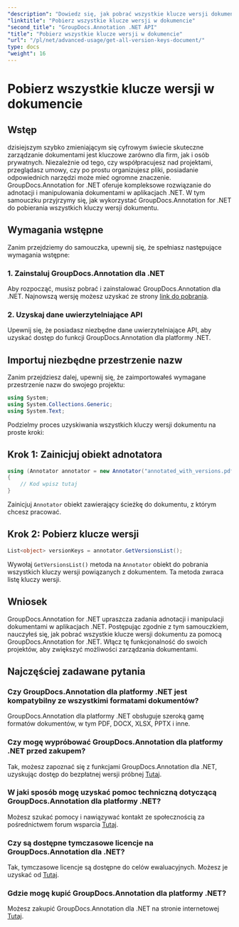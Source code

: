 ```yaml
---
"description": "Dowiedz się, jak pobrać wszystkie klucze wersji dokumentu przy użyciu GroupDocs.Annotation dla .NET. Rozszerz swoje możliwości zarządzania dokumentami dzięki temu kompleksowemu."
"linktitle": "Pobierz wszystkie klucze wersji w dokumencie"
"second_title": "GroupDocs.Annotation .NET API"
"title": "Pobierz wszystkie klucze wersji w dokumencie"
"url": "/pl/net/advanced-usage/get-all-version-keys-document/"
type: docs
"weight": 16
---
```


# Pobierz wszystkie klucze wersji w dokumencie

## Wstęp
dzisiejszym szybko zmieniającym się cyfrowym świecie skuteczne zarządzanie dokumentami jest kluczowe zarówno dla firm, jak i osób prywatnych. Niezależnie od tego, czy współpracujesz nad projektami, przeglądasz umowy, czy po prostu organizujesz pliki, posiadanie odpowiednich narzędzi może mieć ogromne znaczenie. GroupDocs.Annotation for .NET oferuje kompleksowe rozwiązanie do adnotacji i manipulowania dokumentami w aplikacjach .NET. W tym samouczku przyjrzymy się, jak wykorzystać GroupDocs.Annotation for .NET do pobierania wszystkich kluczy wersji dokumentu.
## Wymagania wstępne
Zanim przejdziemy do samouczka, upewnij się, że spełniasz następujące wymagania wstępne:
### 1. Zainstaluj GroupDocs.Annotation dla .NET
Aby rozpocząć, musisz pobrać i zainstalować GroupDocs.Annotation dla .NET. Najnowszą wersję możesz uzyskać ze strony [link do pobrania](https://releases.groupdocs.com/annotation/net/).
### 2. Uzyskaj dane uwierzytelniające API
Upewnij się, że posiadasz niezbędne dane uwierzytelniające API, aby uzyskać dostęp do funkcji GroupDocs.Annotation dla platformy .NET.

## Importuj niezbędne przestrzenie nazw
Zanim przejdziesz dalej, upewnij się, że zaimportowałeś wymagane przestrzenie nazw do swojego projektu:
```csharp
using System;
using System.Collections.Generic;
using System.Text;
```

Podzielmy proces uzyskiwania wszystkich kluczy wersji dokumentu na proste kroki:
## Krok 1: Zainicjuj obiekt adnotatora
```csharp
using (Annotator annotator = new Annotator("annotated_with_versions.pdf"))
{
    // Kod wpisz tutaj
}
```
Zainicjuj `Annotator` obiekt zawierający ścieżkę do dokumentu, z którym chcesz pracować.
## Krok 2: Pobierz klucze wersji
```csharp
List<object> versionKeys = annotator.GetVersionsList();
```
Wywołaj `GetVersionsList()` metoda na `Annotator` obiekt do pobrania wszystkich kluczy wersji powiązanych z dokumentem. Ta metoda zwraca listę kluczy wersji.

## Wniosek
GroupDocs.Annotation for .NET upraszcza zadania adnotacji i manipulacji dokumentami w aplikacjach .NET. Postępując zgodnie z tym samouczkiem, nauczyłeś się, jak pobrać wszystkie klucze wersji dokumentu za pomocą GroupDocs.Annotation for .NET. Włącz tę funkcjonalność do swoich projektów, aby zwiększyć możliwości zarządzania dokumentami.
## Najczęściej zadawane pytania
### Czy GroupDocs.Annotation dla platformy .NET jest kompatybilny ze wszystkimi formatami dokumentów?
GroupDocs.Annotation dla platformy .NET obsługuje szeroką gamę formatów dokumentów, w tym PDF, DOCX, XLSX, PPTX i inne.
### Czy mogę wypróbować GroupDocs.Annotation dla platformy .NET przed zakupem?
Tak, możesz zapoznać się z funkcjami GroupDocs.Annotation dla .NET, uzyskując dostęp do bezpłatnej wersji próbnej [Tutaj](https://releases.groupdocs.com/).
### W jaki sposób mogę uzyskać pomoc techniczną dotyczącą GroupDocs.Annotation dla platformy .NET?
Możesz szukać pomocy i nawiązywać kontakt ze społecznością za pośrednictwem forum wsparcia [Tutaj](https://forum.groupdocs.com/c/annotation/10).
### Czy są dostępne tymczasowe licencje na GroupDocs.Annotation dla .NET?
Tak, tymczasowe licencje są dostępne do celów ewaluacyjnych. Możesz je uzyskać od [Tutaj](https://purchase.groupdocs.com/temporary-license/).
### Gdzie mogę kupić GroupDocs.Annotation dla platformy .NET?
Możesz zakupić GroupDocs.Annotation dla .NET na stronie internetowej [Tutaj](https://purchase.groupdocs.com/buy).